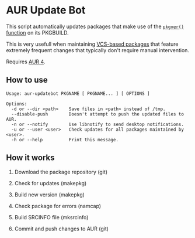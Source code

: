 AUR Update Bot
==============

This script automatically updates packages that make use of the
[`pkgver()` function](https://wiki.archlinux.org/index.php/VCS_package_guidelines#The_pkgver.28.29_function)
on its PKGBUILD.

This is very usefull when maintaining [VCS-based packages](https://wiki.archlinux.org/index.php/VCS_package_guidelines)
that feature extremely frequent changes that typically don't require manual intervention.

Requires [AUR 4](https://wiki.archlinux.org/index.php/Arch_User_Repository#AUR_4).

## How to use

```
Usage: aur-updatebot PKGNAME [ PKGNAME... ] [ OPTIONS ]
 
Options:
  -d or --dir <path>    Save files in <path> instead of /tmp.
  --disable-push        Doesn't attempt to push the updated files to AUR. 
  -n or --notify        Use libnotify to send desktop notifications. 
  -u or --user <user>   Check updates for all packages maintained by <user>.
  -h or --help 	        Print this message.
```

## How it works

1. Download the package repository (git)

2. Check for updates (makepkg)

3. Build new version (makepkg)

4. Check package for errors (namcap)

5. Build SRCINFO file (mksrcinfo)

6. Commit and push changes to AUR (git)
